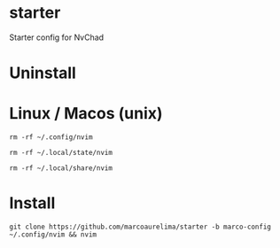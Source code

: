 # starter
Starter config for NvChad

# Uninstall

# Linux / Macos (unix)
```rm -rf ~/.config/nvim```

```rm -rf ~/.local/state/nvim```

```rm -rf ~/.local/share/nvim```


# Install
```
git clone https://github.com/marcoaurelima/starter -b marco-config ~/.config/nvim && nvim
```
